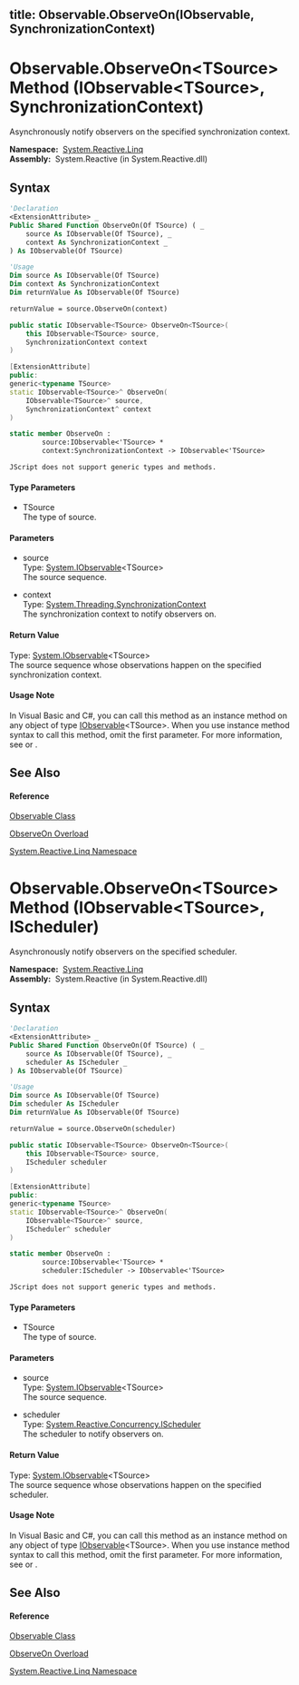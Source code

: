 title: Observable.ObserveOn<TSource>(IObservable<TSource>, SynchronizationContext)
---
# Observable.ObserveOn\<TSource\> Method (IObservable\<TSource\>, SynchronizationContext)

Asynchronously notify observers on the specified synchronization context.

**Namespace:**  [System.Reactive.Linq](System.Reactive.Linq\System.Reactive.Linq.md)  
**Assembly:**  System.Reactive (in System.Reactive.dll)

## Syntax

```vb
'Declaration
<ExtensionAttribute> _
Public Shared Function ObserveOn(Of TSource) ( _
    source As IObservable(Of TSource), _
    context As SynchronizationContext _
) As IObservable(Of TSource)
```

```vb
'Usage
Dim source As IObservable(Of TSource)
Dim context As SynchronizationContext
Dim returnValue As IObservable(Of TSource)

returnValue = source.ObserveOn(context)
```

```csharp
public static IObservable<TSource> ObserveOn<TSource>(
    this IObservable<TSource> source,
    SynchronizationContext context
)
```

```c++
[ExtensionAttribute]
public:
generic<typename TSource>
static IObservable<TSource>^ ObserveOn(
    IObservable<TSource>^ source, 
    SynchronizationContext^ context
)
```

```fsharp
static member ObserveOn : 
        source:IObservable<'TSource> * 
        context:SynchronizationContext -> IObservable<'TSource> 
```

```jscript
JScript does not support generic types and methods.
```

#### Type Parameters

- TSource  
  The type of source.

#### Parameters

- source  
  Type: [System.IObservable](https://msdn.microsoft.com/en-us/library/Dd990377)\<TSource\>  
  The source sequence.

- context  
  Type: [System.Threading.SynchronizationContext](https://msdn.microsoft.com/en-us/library/wx31754f)  
  The synchronization context to notify observers on.

#### Return Value

Type: [System.IObservable](https://msdn.microsoft.com/en-us/library/Dd990377)\<TSource\>  
The source sequence whose observations happen on the specified synchronization context.

#### Usage Note

In Visual Basic and C\#, you can call this method as an instance method on any object of type [IObservable](https://msdn.microsoft.com/en-us/library/Dd990377)\<TSource\>. When you use instance method syntax to call this method, omit the first parameter. For more information, see [](https://msdn.microsoft.com/en-us/library/Bb384936) or [](https://msdn.microsoft.com/en-us/library/Bb383977).

## See Also

#### Reference

[Observable Class](Observable\Observable.md)

[ObserveOn Overload](ObserveOn\Observable.ObserveOn.md)

[System.Reactive.Linq Namespace](System.Reactive.Linq\System.Reactive.Linq.md)









# Observable.ObserveOn\<TSource\> Method (IObservable\<TSource\>, IScheduler)

Asynchronously notify observers on the specified scheduler.

**Namespace:**  [System.Reactive.Linq](System.Reactive.Linq\System.Reactive.Linq.md)  
**Assembly:**  System.Reactive (in System.Reactive.dll)

## Syntax

```vb
'Declaration
<ExtensionAttribute> _
Public Shared Function ObserveOn(Of TSource) ( _
    source As IObservable(Of TSource), _
    scheduler As IScheduler _
) As IObservable(Of TSource)
```

```vb
'Usage
Dim source As IObservable(Of TSource)
Dim scheduler As IScheduler
Dim returnValue As IObservable(Of TSource)

returnValue = source.ObserveOn(scheduler)
```

```csharp
public static IObservable<TSource> ObserveOn<TSource>(
    this IObservable<TSource> source,
    IScheduler scheduler
)
```

```c++
[ExtensionAttribute]
public:
generic<typename TSource>
static IObservable<TSource>^ ObserveOn(
    IObservable<TSource>^ source, 
    IScheduler^ scheduler
)
```

```fsharp
static member ObserveOn : 
        source:IObservable<'TSource> * 
        scheduler:IScheduler -> IObservable<'TSource> 
```

```jscript
JScript does not support generic types and methods.
```

#### Type Parameters

- TSource  
  The type of source.

#### Parameters

- source  
  Type: [System.IObservable](https://msdn.microsoft.com/en-us/library/Dd990377)\<TSource\>  
  The source sequence.

- scheduler  
  Type: [System.Reactive.Concurrency.IScheduler](IScheduler\IScheduler.md)  
  The scheduler to notify observers on.

#### Return Value

Type: [System.IObservable](https://msdn.microsoft.com/en-us/library/Dd990377)\<TSource\>  
The source sequence whose observations happen on the specified scheduler.

#### Usage Note

In Visual Basic and C\#, you can call this method as an instance method on any object of type [IObservable](https://msdn.microsoft.com/en-us/library/Dd990377)\<TSource\>. When you use instance method syntax to call this method, omit the first parameter. For more information, see [](https://msdn.microsoft.com/en-us/library/Bb384936) or [](https://msdn.microsoft.com/en-us/library/Bb383977).

## See Also

#### Reference

[Observable Class](Observable\Observable.md)

[ObserveOn Overload](ObserveOn\Observable.ObserveOn.md)

[System.Reactive.Linq Namespace](System.Reactive.Linq\System.Reactive.Linq.md)








